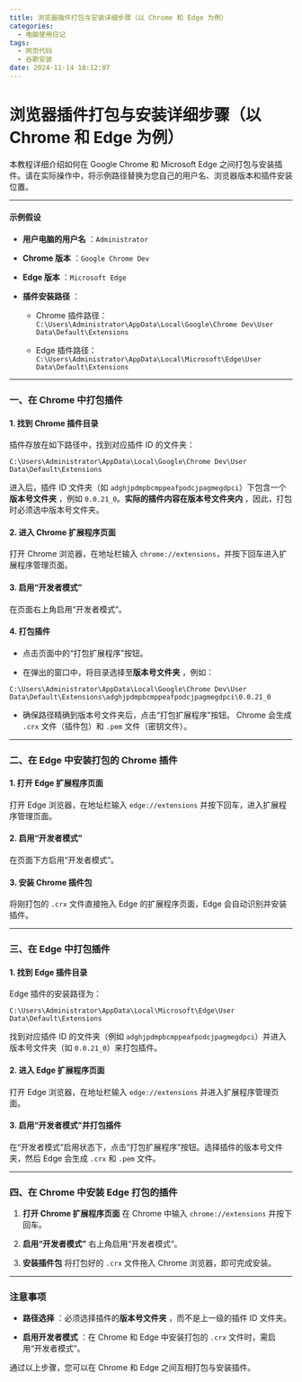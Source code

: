 ```yaml
---
title: 浏览器插件打包与安装详细步骤（以 Chrome 和 Edge 为例）
categories:
  - 电脑使用日记
tags:
  - 网页代码
  - 谷歌安装
date: 2024-11-14 18:12:07
---
```


# 浏览器插件打包与安装详细步骤（以 Chrome 和 Edge 为例） 

本教程详细介绍如何在 Google Chrome 和 Microsoft Edge 之间打包与安装插件。请在实际操作中，将示例路径替换为您自己的用户名、浏览器版本和插件安装位置。


---


#### 示例假设 

- **用户电脑的用户名** ：`Administrator`

- **Chrome 版本** ：`Google Chrome Dev`

- **Edge 版本** ：`Microsoft Edge`

- **插件安装路径** ： 
  - Chrome 插件路径：`C:\Users\Administrator\AppData\Local\Google\Chrome Dev\User Data\Default\Extensions`

  - Edge 插件路径：`C:\Users\Administrator\AppData\Local\Microsoft\Edge\User Data\Default\Extensions`


---


### 一、在 Chrome 中打包插件 

#### 1. 找到 Chrome 插件目录 

插件存放在如下路径中，找到对应插件 ID 的文件夹：


```plaintext
C:\Users\Administrator\AppData\Local\Google\Chrome Dev\User Data\Default\Extensions
```
进入后，插件 ID 文件夹（如 `adghjpdmpbcmppeafpodcjpagmegdpci`）下包含一个**版本号文件夹** ，例如 `0.0.21_0`。**实际的插件内容在版本号文件夹内** ，因此，打包时必须选中版本号文件夹。
#### 2. 进入 Chrome 扩展程序页面 
打开 Chrome 浏览器，在地址栏输入 `chrome://extensions`，并按下回车进入扩展程序管理页面。
#### 3. 启用“开发者模式” 

在页面右上角启用“开发者模式”。

#### 4. 打包插件 

- 点击页面中的“打包扩展程序”按钮。

- 在弹出的窗口中，将目录选择至**版本号文件夹** ，例如：

```plaintext
C:\Users\Administrator\AppData\Local\Google\Chrome Dev\User Data\Default\Extensions\adghjpdmpbcmppeafpodcjpagmegdpci\0.0.21_0
```

- 确保路径精确到版本号文件夹后，点击“打包扩展程序”按钮。
Chrome 会生成 `.crx` 文件（插件包）和 `.pem` 文件（密钥文件）。

---


### 二、在 Edge 中安装打包的 Chrome 插件 

#### 1. 打开 Edge 扩展程序页面 
打开 Edge 浏览器，在地址栏输入 `edge://extensions` 并按下回车，进入扩展程序管理页面。
#### 2. 启用“开发者模式” 

在页面下方启用“开发者模式”。

#### 3. 安装 Chrome 插件包 
将刚打包的 `.crx` 文件直接拖入 Edge 的扩展程序页面，Edge 会自动识别并安装插件。

---


### 三、在 Edge 中打包插件 

#### 1. 找到 Edge 插件目录 

Edge 插件的安装路径为：


```plaintext
C:\Users\Administrator\AppData\Local\Microsoft\Edge\User Data\Default\Extensions
```
找到对应插件 ID 的文件夹（例如 `adghjpdmpbcmppeafpodcjpagmegdpci`）并进入版本号文件夹（如 `0.0.21_0`）来打包插件。
#### 2. 进入 Edge 扩展程序页面 
打开 Edge 浏览器，在地址栏输入 `edge://extensions` 并进入扩展程序管理页面。
#### 3. 启用“开发者模式”并打包插件 
在“开发者模式”启用状态下，点击“打包扩展程序”按钮。选择插件的版本号文件夹，然后 Edge 会生成 `.crx` 和 `.pem` 文件。

---


### 四、在 Chrome 中安装 Edge 打包的插件 

1. **打开 Chrome 扩展程序页面** 
在 Chrome 中输入 `chrome://extensions` 并按下回车。

2. **启用“开发者模式”** 
右上角启用“开发者模式”。

3. **安装插件包** 
将打包好的 `.crx` 文件拖入 Chrome 浏览器，即可完成安装。


---


### 注意事项 

- **路径选择** ：必须选择插件的**版本号文件夹** ，而不是上一级的插件 ID 文件夹。

- **启用开发者模式** ：在 Chrome 和 Edge 中安装打包的 `.crx` 文件时，需启用“开发者模式”。

通过以上步骤，您可以在 Chrome 和 Edge 之间互相打包与安装插件。
